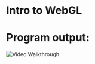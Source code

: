 # Intro to WebGL

# Program output:
<img src='https://i.imgur.com/Ki4TGxW.gif' title='Video Walkthrough' width='' alt='Video Walkthrough' />
